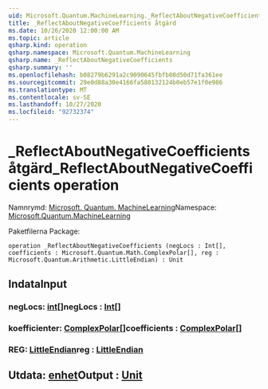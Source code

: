 ```yaml
---
uid: Microsoft.Quantum.MachineLearning._ReflectAboutNegativeCoefficients
title: _ReflectAboutNegativeCoefficients åtgärd
ms.date: 10/26/2020 12:00:00 AM
ms.topic: article
qsharp.kind: operation
qsharp.namespace: Microsoft.Quantum.MachineLearning
qsharp.name: _ReflectAboutNegativeCoefficients
qsharp.summary: ''
ms.openlocfilehash: b08279b6291a2c9090645fbfb08d50d71fa361ee
ms.sourcegitcommit: 29e0d88a30e4166fa580132124b0eb57e1f0e986
ms.translationtype: MT
ms.contentlocale: sv-SE
ms.lasthandoff: 10/27/2020
ms.locfileid: "92732374"
---
```

# <a name="_reflectaboutnegativecoefficients-operation"></a><span data-ttu-id="7d7b9-102">_ReflectAboutNegativeCoefficients åtgärd</span><span class="sxs-lookup"><span data-stu-id="7d7b9-102">_ReflectAboutNegativeCoefficients operation</span></span>

<span data-ttu-id="7d7b9-103">Namnrymd: [Microsoft. Quantum. MachineLearning](xref:Microsoft.Quantum.MachineLearning)</span><span class="sxs-lookup"><span data-stu-id="7d7b9-103">Namespace: [Microsoft.Quantum.MachineLearning](xref:Microsoft.Quantum.MachineLearning)</span></span>

<span data-ttu-id="7d7b9-104">Paketfilerna [](https://nuget.org/packages/)</span><span class="sxs-lookup"><span data-stu-id="7d7b9-104">Package: [](https://nuget.org/packages/)</span></span>




```qsharp
operation _ReflectAboutNegativeCoefficients (negLocs : Int[], coefficients : Microsoft.Quantum.Math.ComplexPolar[], reg : Microsoft.Quantum.Arithmetic.LittleEndian) : Unit
```


## <a name="input"></a><span data-ttu-id="7d7b9-105">Indata</span><span class="sxs-lookup"><span data-stu-id="7d7b9-105">Input</span></span>

### <a name="neglocs--int"></a><span data-ttu-id="7d7b9-106">negLocs: [int](xref:microsoft.quantum.lang-ref.int)[]</span><span class="sxs-lookup"><span data-stu-id="7d7b9-106">negLocs : [Int](xref:microsoft.quantum.lang-ref.int)[]</span></span>




### <a name="coefficients--complexpolar"></a><span data-ttu-id="7d7b9-107">koefficienter: [ComplexPolar](xref:Microsoft.Quantum.Math.ComplexPolar)[]</span><span class="sxs-lookup"><span data-stu-id="7d7b9-107">coefficients : [ComplexPolar](xref:Microsoft.Quantum.Math.ComplexPolar)[]</span></span>




### <a name="reg--littleendian"></a><span data-ttu-id="7d7b9-108">REG: [LittleEndian](xref:Microsoft.Quantum.Arithmetic.LittleEndian)</span><span class="sxs-lookup"><span data-stu-id="7d7b9-108">reg : [LittleEndian](xref:Microsoft.Quantum.Arithmetic.LittleEndian)</span></span>





## <a name="output--unit"></a><span data-ttu-id="7d7b9-109">Utdata: [enhet](xref:microsoft.quantum.lang-ref.unit)</span><span class="sxs-lookup"><span data-stu-id="7d7b9-109">Output : [Unit](xref:microsoft.quantum.lang-ref.unit)</span></span>

